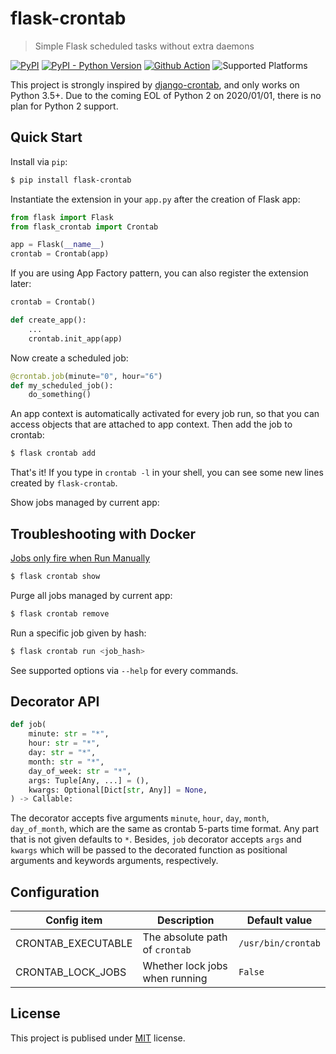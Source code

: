 # flask-crontab

> Simple Flask scheduled tasks without extra daemons

[![PyPI](https://img.shields.io/pypi/v/flask-crontab)](https://pypi.org/project/flask-crontab) [![PyPI - Python Version](https://img.shields.io/pypi/pyversions/flask-crontab)](https://pypi.org/project/flask-crontab) [![Github Action](https://github.com/frostming/flask-crontab/workflows/Continuous%20Integration/badge.svg)](https://github.com/frostming/flask-crontab/actions?query=workflow%3A%22Continuous+Integration%22) ![Supported Platforms](https://img.shields.io/badge/platform-Linux%20%7C%20macOS-lightgrey)

This project is strongly inspired by [django-crontab](https://github.com/kraiz/django-crontab), and only works on Python 3.5+.
Due to the coming EOL of Python 2 on 2020/01/01, there is no plan for Python 2 support.

## Quick Start

Install via `pip`:

```bash
$ pip install flask-crontab
```

Instantiate the extension in your `app.py` after the creation of Flask app:

```python
from flask import Flask
from flask_crontab import Crontab

app = Flask(__name__)
crontab = Crontab(app)
```

If you are using App Factory pattern, you can also register the extension later:

```python
crontab = Crontab()

def create_app():
    ...
    crontab.init_app(app)
```

Now create a scheduled job:

```python
@crontab.job(minute="0", hour="6")
def my_scheduled_job():
    do_something()
```

An app context is automatically activated for every job run, so that you can access objects that are attached to app context.
Then add the job to crontab:

```bash
$ flask crontab add
```

That's it! If you type in `crontab -l` in your shell, you can see some new lines created by `flask-crontab`.

Show jobs managed by current app:

## Troubleshooting with Docker
[Jobs only fire when Run Manually](https://stackoverflow.com/a/41938139/6024644)

```bash
$ flask crontab show
```

Purge all jobs managed by current app:

```bash
$ flask crontab remove
```

Run a specific job given by hash:

```bash
$ flask crontab run <job_hash>
```

See supported options via `--help` for every commands.

## Decorator API

```python
def job(
    minute: str = "*",
    hour: str = "*",
    day: str = "*",
    month: str = "*",
    day_of_week: str = "*",
    args: Tuple[Any, ...] = (),
    kwargs: Optional[Dict[str, Any]] = None,
) -> Callable:
```

The decorator accepts five arguments `minute`, `hour`, `day`, `month`, `day_of_month`, which are the same as crontab 5-parts time format. Any part that is not given defaults to `*`.
Besides, `job` decorator accepts `args` and `kwargs` which will be passed to the decorated function as positional arguments and keywords arguments, respectively.

## Configuration

| Config item        | Description                    | Default value      |
| ------------------ | ------------------------------ | ------------------ |
| CRONTAB_EXECUTABLE | The absolute path of `crontab` | `/usr/bin/crontab` |
| CRONTAB_LOCK_JOBS  | Whether lock jobs when running | `False`            |

## License

This project is publised under [MIT](LICENSE) license.
